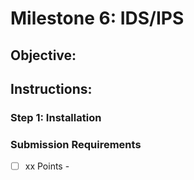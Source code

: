 # Milestone 6: IDS/IPS 

## Objective:

## Instructions:


### Step 1: Installation


### Submission Requirements

- [ ] xx Points -